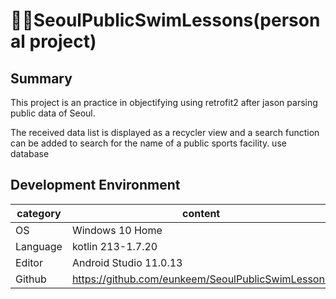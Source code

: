 # 🏊‍♂️SeoulPublicSwimLessons(personal project)


Summary
-------------
This project is an practice in objectifying using retrofit2 after jason parsing public data of Seoul.

The received data list is displayed as a recycler view and a search function can be added to search for the name of a public sports facility. use database
	
Development Environment
-------------
|category|content|
|---|------------------|
|OS|Windows 10 Home|
|Language|kotlin 213-1.7.20|
|Editor|Android Studio 11.0.13|
|Github|https://github.com/eunkeem/SeoulPublicSwimLessons|


